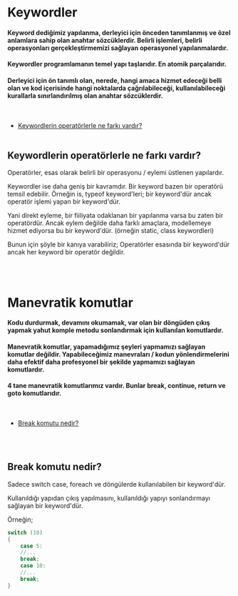 # Keywordler
#### Keyword dediğimiz yapılanma, derleyici için önceden tanımlanmış ve özel anlamlara sahip olan anahtar sözcüklerdir. Belirli işlemleri, belirli operasyonları gerçekleştirmemizi sağlayan  operasyonel yapılanmalardır.
#### Keywordler programlamanın temel yapı taşlarıdır. En atomik parçalarıdır.
#### Derleyici için ön tanımlı olan, nerede, hangi amaca hizmet edeceği belli olan ve kod içerisinde hangi noktalarda çağrılabileceği, kullanılabileceği kurallarla sınırlandırılmış olan anahtar sözcüklerdir.   
<br>

* <a href="#keywordvsoperator">Keywordlerin operatörlerle ne farkı vardır?</a>
<br><br>


<h2 id="keywordvsoperator">Keywordlerin operatörlerle ne farkı vardır?</h2>
<p>Operatörler, esas olarak belirli bir operasyonu / eylemi üstlenen yapılardır.</p>
<p>
Keywordler ise daha geniş bir kavramdır. Bir keyword bazen bir operatörü temsil edebilir. 
Örneğin is, typeof keyword'leri; bir keyword'dür ancak operatör işlemi yapan bir keyword'dür. 
<p>
<p>
Yani direkt eyleme, bir fiiliyata odaklanan bir yapılanma varsa bu zaten bir operatördür. Ancak eylem değilde daha 
farklı amaçlara, modellemeye hizmet ediyorsa bu bir keyword'dür. (örneğin static, class keywordleri)
</p>
<p>Bunun için şöyle bir kanıya varabiliriz; Operatörler esasında bir keyword'dür ancak her keyword bir operatör değildir.</p>
<br><br>


# Manevratik komutlar
#### Kodu durdurmak, devamını okumamak, var olan bir döngüden çıkış yapmak yahut komple metodu sonlandırmak için kullanılan komutlardır.
#### Manevratik komutlar, yapamadığımız şeyleri yapmamızı sağlayan komutlar değildir. Yapabileceğimiz manevraları / kodun yönlendirmelerini daha efektif daha profesyonel bir şekilde yapmamızı sağlayan komutlardır.
#### 4 tane manevratik komutlarımız vardır. Bunlar break, continue, return ve goto komutlarıdır.
<br>


* <a href="#breakcommand">Break komutu nedir?</a>

<br><br>


<h2 id="breakcommand">Break komutu nedir?</h2>
<p>Sadece switch case, foreach ve döngülerde kullanılabilen bir keyword'dür.</p>
<p>Kullanıldığı yapıdan çıkış yapılmasını, kullanıldığı yapıyı sonlandırmayı sağlayan bir keyword'dür.</p>
<p>Örneğin;</p>

```c#
switch (10)
{
    case 5:
	//...
	break;
    case 10:
	//...
	break;
}
```














